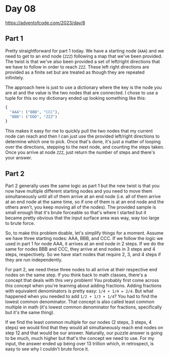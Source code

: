 # Day 08

https://adventofcode.com/2023/day/8

## Part 1

Pretty straightforward for part 1 today. We have a starting node (`AAA`) and we need to get to an end node (`ZZZ`) following a map that we've been provided. The twist is that we've also been provided a set of left/right directions that we have to follow in order to reach `ZZZ`. These left right directions are provided as a finite set but are treated as though they are repeated infinitely.

The approach here is just to use a dictionary where the key is the node you are at and the value is the two nodes that are connected. I chose to use a tuple for this so my dictionary ended up looking something like this:

```python
{
  "AAA": ("BBB", "CCC"),
  "BBB": ("DDD", "ZZZ")
}
```

This makes it easy for me to quickly pull the two nodes that my current node can reach and then I can just use the provided left/right directions to determine which one to pick. Once that's done, it's just a matter of looping over the directions, stepping to the next node, and counting the steps taken. Once you arrive at node `ZZZ`, just return the number of steps and there's your answer.

## Part 2

Part 2 generally uses the same logic as part 1 but the new twist is that you now have multiple different starting nodes and you need to move them simultaneously until all of them arrive at an end node (i.e. all of them arrive at an end node at the same time, so if one of them is at an end node and the others aren't, you keep moving all of the nodes). The provided sample is small enough that it's brute forceable so that's where I started but it became pretty obvious that the input surface area was way, way too large to brute force.

So, to make this problem doable, let's simplify things for a moment. Assume we have three starting nodes: AAA, BBB, and CCC. If we follow the logic we used in part 1 for node AAA, it arrives at an end node in 2 steps. If we do the same for nodes BBB and CCC, they arrive at end nodes in 3 steps and 4 steps, respectively. So we have start nodes that require 2, 3, and 4 steps if they are run independently.

For part 2, we need these three nodes to all arrive at their respective end nodes on the same step. If you think back to math classes, there's a concept that deals with this very problem! You probably first come across this concept when you're learning about adding fractions. Adding fractions with equivalent denominators is pretty easy: `1/4 + 1/4 = 2/4`. But what happened when you needed to add `1/2 + 1/3 + 1/4`? You had to find the lowest common denominator. That concept is also called least common multiple in math (it's lowest common denominator for fractions, specifically but it's the same thing).

If we find the least common multiple for our nodes (2 steps, 3 steps, 4 steps) we would find that they would all simultaneously reach end nodes on step 12 and that would be our answer. Naturally, our puzzle answer is going to be much, much higher but that's the concept we need to use. For my input, the answer ended up being over 13 trillion which, in retrospect, is easy to see why I couldn't brute force it.
